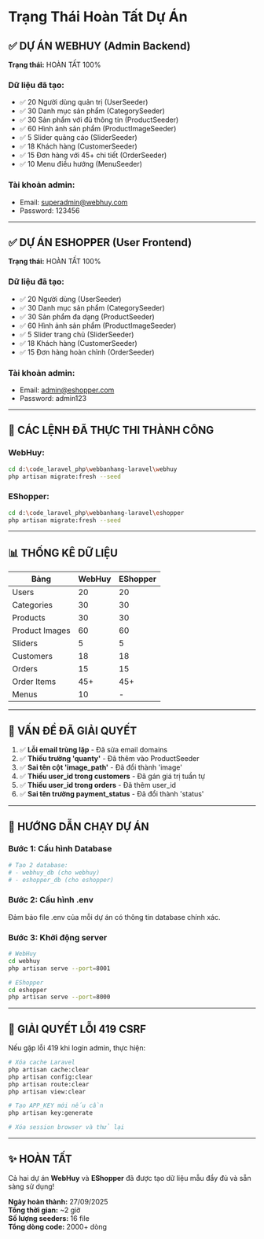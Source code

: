 # Trạng Thái Hoàn Tất Dự Án

## ✅ DỰ ÁN WEBHUY (Admin Backend)

**Trạng thái:** HOÀN TẤT 100%

### Dữ liệu đã tạo:

- ✅ 20 Người dùng quản trị (UserSeeder)
- ✅ 30 Danh mục sản phẩm (CategorySeeder)
- ✅ 30 Sản phẩm với đủ thông tin (ProductSeeder)
- ✅ 60 Hình ảnh sản phẩm (ProductImageSeeder)
- ✅ 5 Slider quảng cáo (SliderSeeder)
- ✅ 18 Khách hàng (CustomerSeeder)
- ✅ 15 Đơn hàng với 45+ chi tiết (OrderSeeder)
- ✅ 10 Menu điều hướng (MenuSeeder)

### Tài khoản admin:

- Email: superadmin@webhuy.com
- Password: 123456

---

## ✅ DỰ ÁN ESHOPPER (User Frontend)

**Trạng thái:** HOÀN TẤT 100%

### Dữ liệu đã tạo:

- ✅ 20 Người dùng (UserSeeder)
- ✅ 30 Danh mục sản phẩm (CategorySeeder)
- ✅ 30 Sản phẩm đa dạng (ProductSeeder)
- ✅ 60 Hình ảnh sản phẩm (ProductImageSeeder)
- ✅ 5 Slider trang chủ (SliderSeeder)
- ✅ 18 Khách hàng (CustomerSeeder)
- ✅ 15 Đơn hàng hoàn chỉnh (OrderSeeder)

### Tài khoản admin:

- Email: admin@eshopper.com
- Password: admin123

---

## 🎯 CÁC LỆNH ĐÃ THỰC THI THÀNH CÔNG

### WebHuy:

```bash
cd d:\code_laravel_php\webbanhang-laravel\webhuy
php artisan migrate:fresh --seed
```

### EShopper:

```bash
cd d:\code_laravel_php\webbanhang-laravel\eshopper
php artisan migrate:fresh --seed
```

---

## 📊 THỐNG KÊ DỮ LIỆU

| Bảng           | WebHuy | EShopper |
| -------------- | ------ | -------- |
| Users          | 20     | 20       |
| Categories     | 30     | 30       |
| Products       | 30     | 30       |
| Product Images | 60     | 60       |
| Sliders        | 5      | 5        |
| Customers      | 18     | 18       |
| Orders         | 15     | 15       |
| Order Items    | 45+    | 45+      |
| Menus          | 10     | -        |

---

## 🔧 VẤN ĐỀ ĐÃ GIẢI QUYẾT

1. ✅ **Lỗi email trùng lặp** - Đã sửa email domains
2. ✅ **Thiếu trường 'quanty'** - Đã thêm vào ProductSeeder
3. ✅ **Sai tên cột 'image_path'** - Đã đổi thành 'image'
4. ✅ **Thiếu user_id trong customers** - Đã gán giá trị tuần tự
5. ✅ **Thiếu user_id trong orders** - Đã thêm user_id
6. ✅ **Sai tên trường payment_status** - Đã đổi thành 'status'

---

## 🚀 HƯỚNG DẪN CHẠY DỰ ÁN

### Bước 1: Cấu hình Database

```bash
# Tạo 2 database:
# - webhuy_db (cho webhuy)
# - eshopper_db (cho eshopper)
```

### Bước 2: Cấu hình .env

Đảm bảo file .env của mỗi dự án có thông tin database chính xác.

### Bước 3: Khởi động server

```bash
# WebHuy
cd webhuy
php artisan serve --port=8001

# EShopper
cd eshopper
php artisan serve --port=8000
```

---

## 📱 GIẢI QUYẾT LỖI 419 CSRF

Nếu gặp lỗi 419 khi login admin, thực hiện:

```bash
# Xóa cache Laravel
php artisan cache:clear
php artisan config:clear
php artisan route:clear
php artisan view:clear

# Tạo APP_KEY mới nếu cần
php artisan key:generate

# Xóa session browser và thử lại
```

---

## ✨ HOÀN TẤT

Cả hai dự án **WebHuy** và **EShopper** đã được tạo dữ liệu mẫu đầy đủ và sẵn sàng sử dụng!

**Ngày hoàn thành:** 27/09/2025  
**Tổng thời gian:** ~2 giờ  
**Số lượng seeders:** 16 file  
**Tổng dòng code:** 2000+ dòng
